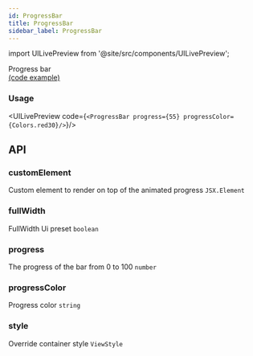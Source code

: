 ```yaml
---
id: ProgressBar
title: ProgressBar
sidebar_label: ProgressBar
---
```


import UILivePreview from '@site/src/components/UILivePreview';

Progress bar  
[(code example)](https://github.com/wix/react-native-ui-lib/blob/master/demo/src/screens/componentScreens/ProgressBarScreen.tsx)
<div style={{display: 'flex', flexDirection: 'row', overflowX: 'auto', maxHeight: '500px', alignItems: 'center'}}></div>

### Usage
<UILivePreview code={`<ProgressBar progress={55} progressColor={Colors.red30}/>`}/>

## API
### customElement
Custom element to render on top of the animated progress
`JSX.Element ` 

### fullWidth
FullWidth Ui preset
`boolean ` 

### progress
The progress of the bar from 0 to 100
`number ` 

### progressColor
Progress color
`string ` 

### style
Override container style
`ViewStyle ` 


